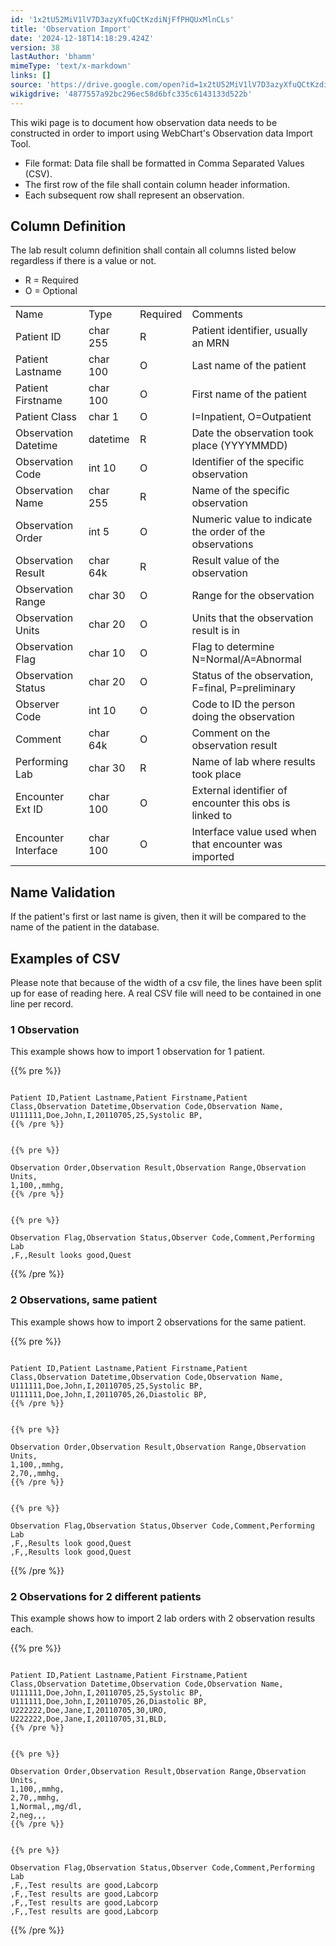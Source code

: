 ```yaml
---
id: '1x2tU52MiV1lV7D3azyXfuQCtKzdiNjFfPHQUxMlnCLs'
title: 'Observation Import'
date: '2024-12-18T14:18:29.424Z'
version: 38
lastAuthor: 'bhamm'
mimeType: 'text/x-markdown'
links: []
source: 'https://drive.google.com/open?id=1x2tU52MiV1lV7D3azyXfuQCtKzdiNjFfPHQUxMlnCLs'
wikigdrive: '4877557a92bc296ec58d6bfc335c6143133d522b'
---
```

This wiki page is to document how observation data needs to be constructed in order to import using WebChart's Observation data Import Tool.

* File format: Data file shall be formatted in Comma Separated Values (CSV).
* The first row of the file shall contain column header information.
* Each subsequent row shall represent an observation.

## Column Definition

The lab result column definition shall contain all columns listed below regardless if there is a value or not.

* R = Required
* O = Optional
<table>
<tr>
<td>Name</td>
<td>Type</td>
<td>Required</td>
<td>Comments</td>
</tr>
<tr>
<td>Patient ID</td>
<td>char 255</td>
<td>R</td>
<td>Patient identifier, usually an MRN</td>
</tr>
<tr>
<td>Patient Lastname</td>
<td>char 100</td>
<td>O</td>
<td>Last name of the patient</td>
</tr>
<tr>
<td>Patient Firstname</td>
<td>char 100</td>
<td>O</td>
<td>First name of the patient</td>
</tr>
<tr>
<td>Patient Class</td>
<td>char 1</td>
<td>O</td>
<td>I=Inpatient, O=Outpatient</td>
</tr>
<tr>
<td>Observation Datetime</td>
<td>datetime</td>
<td>R</td>
<td>Date the observation took place (YYYYMMDD)</td>
</tr>
<tr>
<td>Observation Code</td>
<td>int 10</td>
<td>O</td>
<td>Identifier of the specific observation</td>
</tr>
<tr>
<td>Observation Name</td>
<td>char 255</td>
<td>R</td>
<td>Name of the specific observation</td>
</tr>
<tr>
<td>Observation Order</td>
<td>int 5</td>
<td>O</td>
<td>Numeric value to indicate the order of the observations</td>
</tr>
<tr>
<td>Observation Result</td>
<td>char 64k</td>
<td>R</td>
<td>Result value of the observation</td>
</tr>
<tr>
<td>Observation Range</td>
<td>char 30</td>
<td>O</td>
<td>Range for the observation</td>
</tr>
<tr>
<td>Observation Units</td>
<td>char 20</td>
<td>O</td>
<td>Units that the observation result is in</td>
</tr>
<tr>
<td>Observation Flag</td>
<td>char 10</td>
<td>O</td>
<td>Flag to determine N=Normal/A=Abnormal</td>
</tr>
<tr>
<td>Observation Status</td>
<td>char 20</td>
<td>O</td>
<td>Status of the observation, F=final, P=preliminary</td>
</tr>
<tr>
<td>Observer Code</td>
<td>int 10</td>
<td>O</td>
<td>Code to ID the person doing the observation</td>
</tr>
<tr>
<td>Comment</td>
<td>char 64k</td>
<td>O</td>
<td>Comment on the observation result</td>
</tr>
<tr>
<td>Performing Lab</td>
<td>char 30</td>
<td>R</td>
<td>Name of lab where results took place</td>
</tr>
<tr>
<td>Encounter Ext ID</td>
<td>char 100</td>
<td>O</td>
<td>External identifier of encounter this obs is linked to</td>
</tr>
<tr>
<td>Encounter Interface</td>
<td>char 100</td>
<td>O</td>
<td>Interface value used when that encounter was imported</td>
</tr>
</table>

## Name Validation

If the patient's first or last name is given, then it will be compared to the name of the patient in the database.

## Examples of CSV

Please note that because of the width of a csv file, the lines have been split up for ease of reading here. A real CSV file will need to be contained in one line per record.

### 1 Observation

This example shows how to import 1 observation for 1 patient.

{{% pre %}}
```

Patient ID,Patient Lastname,Patient Firstname,Patient Class,Observation Datetime,Observation Code,Observation Name,
U111111,Doe,John,I,20110705,25,Systolic BP,
{{% /pre %}}


{{% pre %}}

Observation Order,Observation Result,Observation Range,Observation Units,
1,100,,mmhg,
{{% /pre %}}


{{% pre %}}

Observation Flag,Observation Status,Observer Code,Comment,Performing Lab
,F,,Result looks good,Quest
```
{{% /pre %}}

### 2 Observations, same patient

This example shows how to import 2 observations for the same patient.

{{% pre %}}
```

Patient ID,Patient Lastname,Patient Firstname,Patient Class,Observation Datetime,Observation Code,Observation Name,
U111111,Doe,John,I,20110705,25,Systolic BP,
U111111,Doe,John,I,20110705,26,Diastolic BP,
{{% /pre %}}


{{% pre %}}

Observation Order,Observation Result,Observation Range,Observation Units,
1,100,,mmhg,
2,70,,mmhg,
{{% /pre %}}


{{% pre %}}

Observation Flag,Observation Status,Observer Code,Comment,Performing Lab
,F,,Results look good,Quest
,F,,Results look good,Quest
```
{{% /pre %}}

### 2 Observations for 2 different patients

This example shows how to import 2 lab orders with 2 observation results each.

{{% pre %}}
```

Patient ID,Patient Lastname,Patient Firstname,Patient Class,Observation Datetime,Observation Code,Observation Name,
U111111,Doe,John,I,20110705,25,Systolic BP,
U111111,Doe,John,I,20110705,26,Diastolic BP,
U222222,Doe,Jane,I,20110705,30,URO,
U222222,Doe,Jane,I,20110705,31,BLD,
{{% /pre %}}


{{% pre %}}

Observation Order,Observation Result,Observation Range,Observation Units,
1,100,,mmhg,
2,70,,mmhg,
1,Normal,,mg/dl,
2,neg,,,
{{% /pre %}}


{{% pre %}}

Observation Flag,Observation Status,Observer Code,Comment,Performing Lab
,F,,Test results are good,Labcorp
,F,,Test results are good,Labcorp
,F,,Test results are good,Labcorp
,F,,Test results are good,Labcorp
```
{{% /pre %}}
